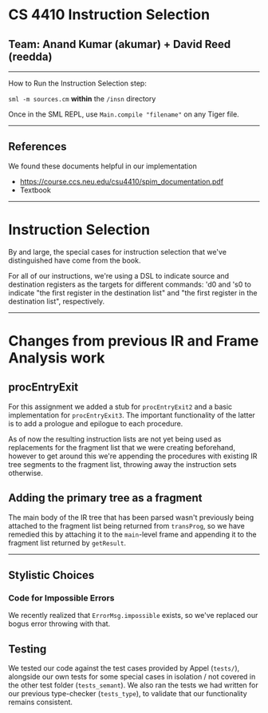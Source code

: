 # CS 4410 Instruction Selection
## Team: Anand Kumar (akumar) + David Reed (reedda)

---
How to Run the Instruction Selection step:

`sml -m sources.cm` **within** the `/insn` directory

Once in the SML REPL, use `Main.compile "filename"` on any Tiger file.

---

## References

We found these documents helpful in our implementation
* https://course.ccs.neu.edu/csu4410/spim_documentation.pdf
* Textbook

---

# Instruction Selection

By and large, the special cases for instruction selection that we've distinguished
have come from the book. 

For all of our instructions, we're using a DSL to indicate source and destination
registers as the targets for different commands: 'd0 and 's0 to indicate "the 
first register in the destination list" and "the first register in the destination
list", respectively.

---

# Changes from previous IR and Frame Analysis work

## procEntryExit

For this assignment we added a stub for `procEntryExit2` and a basic implementation
for `procEntryExit3`. The important functionality of the latter is to add a prologue
and epilogue to each procedure.

As of now the resulting instruction lists are not yet being used as replacements
for the fragment list that we were creating beforehand, however to get around
this we're appending the procedures with existing IR tree segments to the fragment
list, throwing away the instruction sets otherwise.

## Adding the primary tree as a fragment

The main body of the IR tree that has been parsed wasn't previously being
attached to the fragment list being returned from `transProg`, so we have
remedied this by attaching it to the `main`-level frame and appending it to
the fragment list returned by `getResult`.

---

## Stylistic Choices

### Code for Impossible Errors

We recently realized that `ErrorMsg.impossible` exists, so we've replaced our bogus error
throwing with that.

## Testing

We tested our code against the test cases provided by Appel (`tests/`), alongside
our own tests for some special cases in isolation / not covered in the other test
folder (`tests_semant`).  We also ran the tests we had written for our previous
type-checker (`tests_type`), to validate that our functionality remains consistent.
